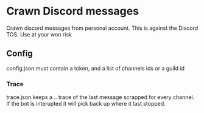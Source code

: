 # Crawn Discord messages

Crawn discord messages from personal account. This is against the Discord TOS. Use at your won risk

## Config

config.json must contain a token, and a list of channels ids or a guild id

### Trace

trace.json keeps a .. trace of the last message scrapped for every channel. If the bot is interupted it will pick back up where it last stopped.
